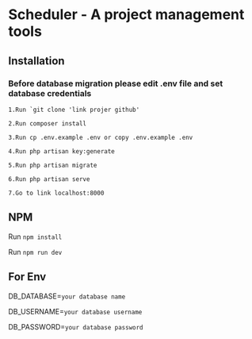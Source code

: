 # Scheduler - A project management tools


## Installation

### Before database migration please edit .env file and set database credentials

```
1.Run `git clone 'link projer github'

2.Run composer install

3.Run cp .env.example .env or copy .env.example .env

4.Run php artisan key:generate

5.Run php artisan migrate

6.Run php artisan serve

7.Go to link localhost:8000

```

## NPM
Run `npm install`

Run `npm run dev`


## For Env
DB_DATABASE=`your database name`

DB_USERNAME=`your database username`

DB_PASSWORD=`your database password`
